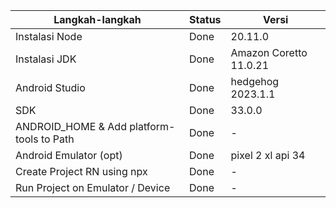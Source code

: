 | Langkah-langkah                           | Status | Versi                  |
| ----------------------------------------- | ------ | ---------------------- |
| Instalasi Node                            | Done   | 20.11.0                |
| Instalasi JDK                             | Done   | Amazon Coretto 11.0.21 |
| Android Studio                            | Done   | hedgehog 2023.1.1      |
| SDK                                       | Done   | 33.0.0                 |
| ANDROID_HOME & Add platform-tools to Path | Done   | -                      |
| Android Emulator (opt)                    | Done   | pixel 2 xl api 34      |
| Create Project RN using npx               | Done   | -                      |
| Run Project on Emulator / Device          | Done   | -                      |

